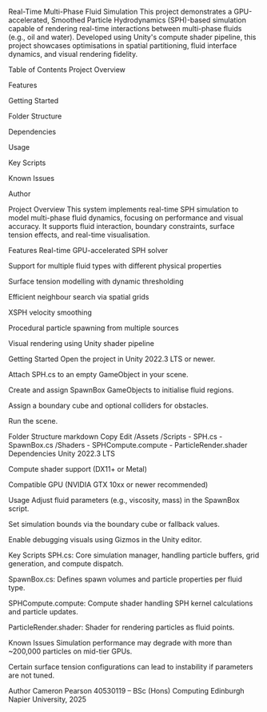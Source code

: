 Real-Time Multi-Phase Fluid Simulation
This project demonstrates a GPU-accelerated, Smoothed Particle Hydrodynamics (SPH)-based simulation capable of rendering real-time interactions between multi-phase fluids (e.g., oil and water). Developed using Unity's compute shader pipeline, this project showcases optimisations in spatial partitioning, fluid interface dynamics, and visual rendering fidelity.

Table of Contents
Project Overview

Features

Getting Started

Folder Structure

Dependencies

Usage

Key Scripts

Known Issues

Author

Project Overview
This system implements real-time SPH simulation to model multi-phase fluid dynamics, focusing on performance and visual accuracy. It supports fluid interaction, boundary constraints, surface tension effects, and real-time visualisation.

Features
Real-time GPU-accelerated SPH solver

Support for multiple fluid types with different physical properties

Surface tension modelling with dynamic thresholding

Efficient neighbour search via spatial grids

XSPH velocity smoothing

Procedural particle spawning from multiple sources

Visual rendering using Unity shader pipeline

Getting Started
Open the project in Unity 2022.3 LTS or newer.

Attach SPH.cs to an empty GameObject in your scene.

Create and assign SpawnBox GameObjects to initialise fluid regions.

Assign a boundary cube and optional colliders for obstacles.

Run the scene.

Folder Structure
markdown
Copy
Edit
/Assets
  /Scripts
    - SPH.cs
    - SpawnBox.cs
  /Shaders
    - SPHCompute.compute
    - ParticleRender.shader
Dependencies
Unity 2022.3 LTS

Compute shader support (DX11+ or Metal)

Compatible GPU (NVIDIA GTX 10xx or newer recommended)

Usage
Adjust fluid parameters (e.g., viscosity, mass) in the SpawnBox script.

Set simulation bounds via the boundary cube or fallback values.

Enable debugging visuals using Gizmos in the Unity editor.

Key Scripts
SPH.cs: Core simulation manager, handling particle buffers, grid generation, and compute dispatch.

SpawnBox.cs: Defines spawn volumes and particle properties per fluid type.

SPHCompute.compute: Compute shader handling SPH kernel calculations and particle updates.

ParticleRender.shader: Shader for rendering particles as fluid points.

Known Issues
Simulation performance may degrade with more than ~200,000 particles on mid-tier GPUs.

Certain surface tension configurations can lead to instability if parameters are not tuned.

Author
Cameron Pearson
40530119 – BSc (Hons) Computing
Edinburgh Napier University, 2025

